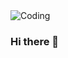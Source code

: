 <img aling="right" alt="Coding" src="[https://www.google.com/url?sa=i&url=https%3A%2F%2Fwallpapercave.com%2Fneo-tokyo-wallpapers&psig=AOvVaw3bq1k2yMardmY7tsyR7yRX&ust=1674927812450000&source=images&cd=vfe&ved=0CBAQjRxqFwoTCOD-hLym6PwCFQAAAAAdAAAAABAQ](https://wallpapercave.com/wp/wp7076333.jpg)">


### Hi there 👋

<!--
**pedrohdcosta/pedrohdcosta** is a ✨ _special_ ✨ repository because its `README.md` (this file) appears on your GitHub profile.

Here are some ideas to get you started:

- 🔭 I’m currently working on ... something
- 🌱 I’m currently learning ...
- 👯 I’m looking to collaborate on ...
- 🤔 I’m looking for help with ...
- 💬 Ask me about ...
- 📫 How to reach me: ...
- 😄 Pronouns: ...
- ⚡ Fun fact: ...
-->
